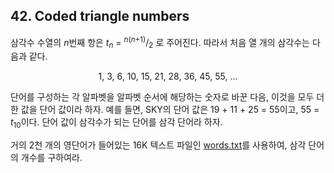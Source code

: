 ## 42. Coded triangle numbers

삼각수 수열의 <var>n</var>번째 항은 <var>t</var><sub><var>n</var></sub> = <sup><var>n</var>(<var>n</var>+1)</sup>/<sub>2</sub> 로 주어진다. 따라서 처음 열 개의 삼각수는 다음과 같다.

<p align="center">
  1, 3, 6, 10, 15, 21, 28, 36, 45, 55, ...
</p>

단어를 구성하는 각 알파벳을 알파벳 순서에 해당하는 숫자로 바꾼 다음, 이것을 모두 더한 값을 단어 값이라 하자. 예를 들면, SKY의 단어 값은 19 + 11 + 25 = 55이고, 55 = <var>t</var><sub>10</sub>이다. 단어 값이 삼각수가 되는 단어를 삼각 단어라 하자.

거의 2천 개의 영단어가 들어있는 16K 텍스트 파일인 [words.txt](./words.txt)를 사용하여, 삼각 단어의 개수를 구하여라.
